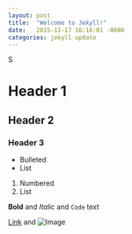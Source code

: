 ```yaml
---
layout: post
title:  "Welcome to Jekyll!"
date:   2015-11-17 16:16:01 -0600
categories: jekyll update
---
```


S
# Header 1
## Header 2
### Header 3

- Bulleted
- List

1. Numbered
2. List

**Bold** and _Italic_ and `Code` text

[Link](url) and ![Image](src)
